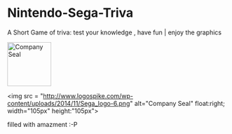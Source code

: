 # Nintendo-Sega-Triva



A Short Game of triva: test your knowledge , have fun | enjoy the graphics

<img src = "https://upload.wikimedia.org/wikipedia/commons/thumb/b/b6/Original_Nintendo_Seal_of_Quality_emblem.svg/2000px-Original_Nintendo_Seal_of_Quality_emblem.svg.png" alt="Company Seal" width="100px" height="100px">


<img src = "http://www.logospike.com/wp-content/uploads/2014/11/Sega_logo-6.png" alt="Company Seal" float:right; width="105px" height:"105px">

filled with amazment :-P
